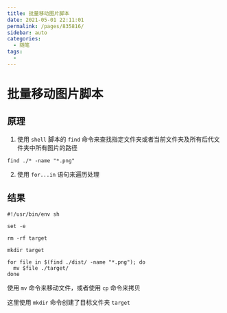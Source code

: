 ```yaml
---
title: 批量移动图片脚本
date: 2021-05-01 22:11:01
permalink: /pages/835816/
sidebar: auto
categories:
  - 随笔
tags:
  - 
---
```

# 批量移动图片脚本

## 原理
1. 使用 `shell` 脚本的 `find` 命令来查找指定文件夹或者当前文件夹及所有后代文件夹中所有图片的路径
```shell
find ./* -name "*.png"
```

2. 使用 `for...in` 语句来遍历处理

## 结果

```shell
#!/usr/bin/env sh

set -e

rm -rf target

mkdir target

for file in $(find ./dist/ -name "*.png"); do 
  mv $file ./target/
done
```

使用 `mv` 命令来移动文件，或者使用 `cp` 命令来拷贝

这里使用 `mkdir` 命令创建了目标文件夹 `target`
